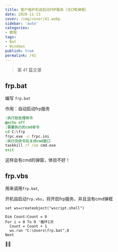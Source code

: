 ```yaml
---
title: 客户端开机自启动FRP服务（无CMD弹框）
date: 2020-11-13
cover: /img/cover/41.webp
sidebar: 'auto'
categories:
- 教程
tags:
- Bat
- Windows
publish: true
permalink: /41
---
```


> 第 41 篇文章
<!-- more -->

## frp.bat
编写 `frp.bat`

作用：自动启动frp服务

```bat
:执行批处理命令
@echo off
:需要执行的cmd命令
cd C:\frp
frpc.exe -c frpc.ini
:执行完命令后关闭cmd窗口
taskkill /f /im cmd.exe
exit
```
这样会有cmd的弹窗，体验不好！

## frp.vbs
用来调用`frp.bat`,

开机自启动`frp.vbs`，将开启frp服务，并且没有cmd弹框

```vbs
set ws=createobject("wscript.shell")

Dim Count:Count = 0 
For i = 0 To 0 '循环1次
  Count = Count + 1
  ws.run "C:\Users\frp.bat",0
Next
```

:rainbow::rainbow: